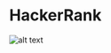 # HackerRank
![alt text](https://hrcdn.net/hackerrank/assets/styleguide/logo_wordmark-13074b67abceb42ce8fd38bdeaac6926.svg)
